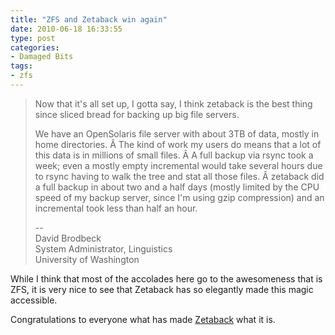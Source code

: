 ```yaml
---
title: "ZFS and Zetaback win again"
date: 2010-06-18 16:33:55
type: post
categories:
- Damaged Bits
tags:
- zfs
---
```


<blockquote> <p>Now that it's all set up, I gotta say, I think zetaback is the best thing since sliced bread for backing up big file servers.</p> <p>We have an OpenSolaris file server with about 3TB of data, mostly in home directories. Â The kind of work my users do means that a lot of this data is in millions of small files. Â A full backup via rsync took a week; even a mostly empty incremental would take several hours due to rsync having to walk the tree and stat all those files. Â zetaback did a full backup in about two and a half days (mostly limited by the CPU speed of my backup server, since I'm using gzip compression) and an incremental took less than half an hour.</p> <p> --<br/>  David Brodbeck<br/> System Administrator, Linguistics<br/> University of Washington </p> </blockquote>  <p>While I think that most of the accolades here go to the awesomeness that is ZFS, it is very nice to see that Zetaback has so elegantly made this magic accessible.</p>  <p>Congratulations to everyone what has made <a href="http://labs.omniti.com/trac/zetaback">Zetaback</a> what it is.</a></p>
